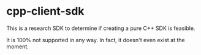 # cpp-client-sdk

This is a research SDK to determine if creating a pure C++ SDK is
feasible.

It is 100% not supported in any way. In fact, it doesn't even exist at the moment.
